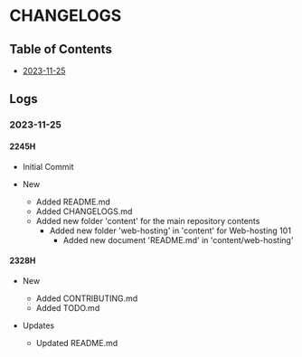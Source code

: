 # CHANGELOGS

## Table of Contents
+ [2023-11-25](#2023-11-25)

## Logs
### 2023-11-25
#### 2245H
- Initial Commit

- New
    - Added README.md
    - Added CHANGELOGS.md
    - Added new folder 'content' for the main repository contents
        - Added new folder 'web-hosting' in 'content' for Web-hosting 101
            - Added new document 'README.md' in 'content/web-hosting'

#### 2328H
- New
    - Added CONTRIBUTING.md
    - Added TODO.md

- Updates
    - Updated README.md

